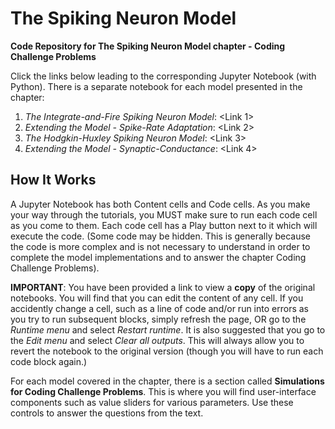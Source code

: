 # The Spiking Neuron Model
**Code Repository for The Spiking Neuron Model chapter - Coding Challenge Problems**

Click the links below leading to the corresponding Jupyter Notebook (with Python).  There is a separate notebook for each model presented in the chapter:

1. *The Integrate-and-Fire Spiking Neuron Model*: <Link 1>
2. *Extending the Model - Spike-Rate Adaptation*: <Link 2>
3. *The Hodgkin-Huxley Spiking Neuron Model*: <Link 3>
4. *Extending the Model - Synaptic-Conductance*: <Link 4>

## How It Works
A Jupyter Notebook has both Content cells and Code cells. As you make your way through the tutorials, you MUST make sure to run each code cell as you come to them. Each code cell has a Play button next to it which will execute the code. (Some code may be hidden. This is generally because the code is more complex and is not necessary to understand in order to complete the model implementations and to answer the chapter Coding Challenge Problems).

**IMPORTANT**: You have been provided a link to view a **copy** of the original notebooks. You will find that you can edit the content of any cell. If you accidently change a cell, such as a line of code and/or run into errors as you try to run subsequent blocks, simply refresh the page, OR go to the *Runtime menu* and select *Restart runtime*. It is also suggested that you go to the *Edit menu* and select *Clear all outputs*. This will always allow you to revert the notebook to the original version (though you will have to run each code block again.)

For each model covered in the chapter, there is a section called **Simulations for Coding Challenge Problems**. This is where you will find user-interface components such as value sliders for various parameters. Use these controls to answer the questions from the text.
